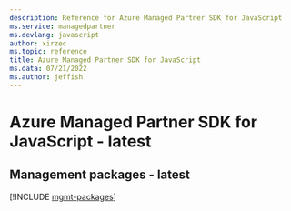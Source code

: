 ```yaml
---
description: Reference for Azure Managed Partner SDK for JavaScript
ms.service: managedpartner
ms.devlang: javascript
author: xirzec
ms.topic: reference
title: Azure Managed Partner SDK for JavaScript
ms.data: 07/21/2022
ms.author: jeffish
---
```

# Azure Managed Partner SDK for JavaScript - latest

## Management packages - latest
[!INCLUDE [mgmt-packages](managed-partner-mgmt-index.md)]